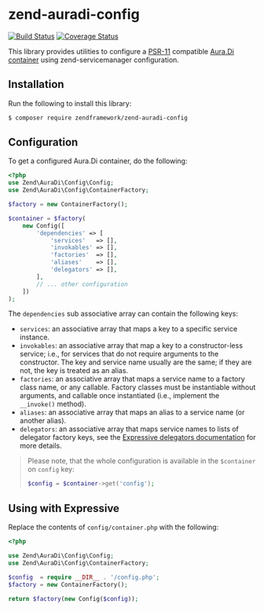 # zend-auradi-config

[![Build Status](https://secure.travis-ci.org/zendframework/zend-auradi-config.svg?branch=master)](https://secure.travis-ci.org/zendframework/zend-auradi-config)
[![Coverage Status](https://coveralls.io/repos/github/zendframework/zend-auradi-config/badge.svg?branch=master)](https://coveralls.io/github/zendframework/zend-auradi-config?branch=master)

This library provides utilities to configure
a [PSR-11](http://www.php-fig.org/psr/psr-11/) compatible
[Aura.Di container](https://github.com/auraphp/Aura.Di)
using zend-servicemanager configuration.

## Installation

Run the following to install this library:

```bash
$ composer require zendframework/zend-auradi-config
```

## Configuration

To get a configured Aura.Di container, do the following:

```php
<?php
use Zend\AuraDi\Config\Config;
use Zend\AuraDi\Config\ContainerFactory;

$factory = new ContainerFactory();

$container = $factory(
    new Config([
        'dependencies' => [
            'services'   => [],
            'invokables' => [],
            'factories'  => [],
            'aliases'    => [],
            'delegators' => [],
        ],
        // ... other configuration
    ])
);
```

The `dependencies` sub associative array can contain the following keys:

- `services`: an associative array that maps a key to a specific service instance.
- `invokables`: an associative array that map a key to a constructor-less
  service; i.e., for services that do not require arguments to the constructor.
  The key and service name usually are the same; if they are not, the key is
  treated as an alias.
- `factories`: an associative array that maps a service name to a factory class
  name, or any callable. Factory classes must be instantiable without arguments,
  and callable once instantiated (i.e., implement the `__invoke()` method).
- `aliases`: an associative array that maps an alias to a service name (or
  another alias).
- `delegators`: an associative array that maps service names to lists of
  delegator factory keys, see the
  [Expressive delegators documentation](https://docs.zendframework.com/zend-servicemanager/delegators/)
  for more details.

> Please note, that the whole configuration is available in the `$container`
> on `config` key:
>
> ```php
> $config = $container->get('config');
> ```

## Using with Expressive

Replace the contents of `config/container.php` with the following:

```php
<?php

use Zend\AuraDi\Config\Config;
use Zend\AuraDi\Config\ContainerFactory;

$config  = require __DIR__ . '/config.php';
$factory = new ContainerFactory();

return $factory(new Config($config));
```
